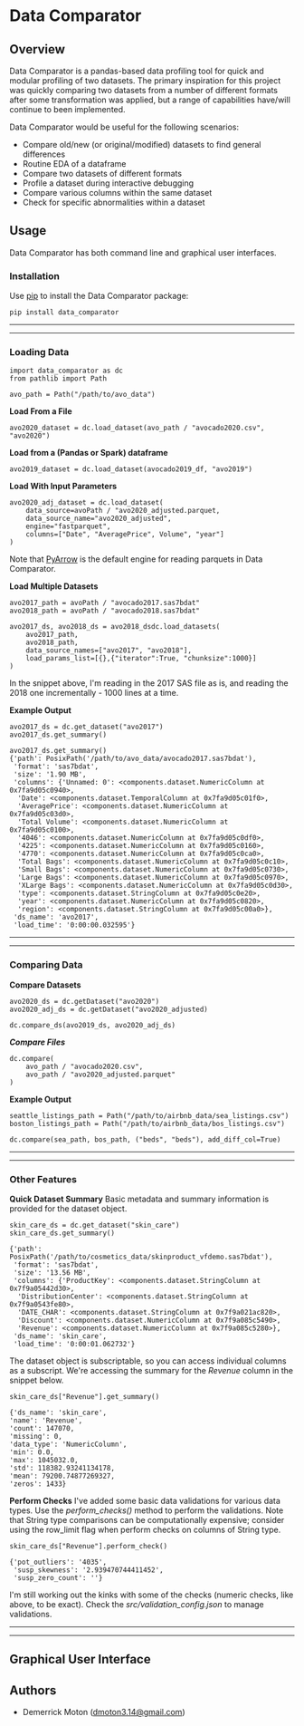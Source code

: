# Data Comparator

## Overview
Data Comparator is a pandas-based data profiling tool for quick and modular profiling of two datasets. The primary inspiration for this project was quickly comparing two datasets from a number of different formats after some transformation was applied, but a range of capabilities have/will continue to been implemented. 

Data Comparator would be useful for the following scenarios:
- Compare old/new (or original/modified) datasets to find general differences
- Routine EDA of a dataframe
- Compare two datasets of different formats
- Profile a dataset during interactive debugging
- Compare various columns within the same dataset
- Check for specific abnormalities within a dataset

## Usage
Data Comparator has both command line and graphical user interfaces.

### Installation
Use [pip](https://pip.pypa.io/en/stable/) to install the Data Comparator package:

```
pip install data_comparator
```

------------------------------------------------------------------------------
------------------------------------------------------------------------------


### Loading Data

```
import data_comparator as dc
from pathlib import Path

avo_path = Path("/path/to/avo_data")
```

**Load From a File**

```
avo2020_dataset = dc.load_dataset(avo_path / "avocado2020.csv", "avo2020")
```

**Load from a (Pandas or Spark) dataframe**

```
avo2019_dataset = dc.load_dataset(avocado2019_df, "avo2019")
```

**Load With Input Parameters**

```
avo2020_adj_dataset = dc.load_dataset(
    data_source=avoPath / "avo2020_adjusted.parquet,
    data_source_name="avo2020_adjusted",
    engine="fastparquet",
    columns=["Date", "AveragePrice", Volume", "year"]
)
```
Note that [PyArrow](https://arrow.apache.org/docs/index.html) is the default engine for reading parquets in Data Comparator.

**Load Multiple Datasets**

```
avo2017_path = avoPath / "avocado2017.sas7bdat"
avo2018_path = avoPath / "avocado2018.sas7bdat"

avo2017_ds, avo2018_ds = avo2018_dsdc.load_datasets(
    avo2017_path,
    avo2018_path,
    data_source_names=["avo2017", "avo2018"],
    load_params_list=[{},{"iterator":True, "chunksize":1000}]
)
```
In the snippet above, I'm reading in the 2017 SAS file as is, and reading the 2018 one incrementally - 1000 lines at a time.


**Example Output**

```
avo2017_ds = dc.get_dataset("avo2017")
avo2017_ds.get_summary()

avo2017_ds.get_summary()
{'path': PosixPath('/path/to/avo_data/avocado2017.sas7bdat'),
 'format': 'sas7bdat',
 'size': '1.90 MB',
 'columns': {'Unnamed: 0': <components.dataset.NumericColumn at 0x7fa9d05c0940>,
  'Date': <components.dataset.TemporalColumn at 0x7fa9d05c01f0>,
  'AveragePrice': <components.dataset.NumericColumn at 0x7fa9d05c03d0>,
  'Total Volume': <components.dataset.NumericColumn at 0x7fa9d05c0100>,
  '4046': <components.dataset.NumericColumn at 0x7fa9d05c0df0>,
  '4225': <components.dataset.NumericColumn at 0x7fa9d05c0160>,
  '4770': <components.dataset.NumericColumn at 0x7fa9d05c0ca0>,
  'Total Bags': <components.dataset.NumericColumn at 0x7fa9d05c0c10>,
  'Small Bags': <components.dataset.NumericColumn at 0x7fa9d05c0730>,
  'Large Bags': <components.dataset.NumericColumn at 0x7fa9d05c0970>,
  'XLarge Bags': <components.dataset.NumericColumn at 0x7fa9d05c0d30>,
  'type': <components.dataset.StringColumn at 0x7fa9d05c0e20>,
  'year': <components.dataset.NumericColumn at 0x7fa9d05c0820>,
  'region': <components.dataset.StringColumn at 0x7fa9d05c00a0>},
 'ds_name': 'avo2017',
 'load_time': '0:00:00.032595'}
 ```


------------------------------------------------------------------------------
------------------------------------------------------------------------------


### Comparing Data

**Compare Datasets**

```
avo2020_ds = dc.getDataset("avo2020")
avo2020_adj_ds = dc.getDataset("avo2020_adjusted)

dc.compare_ds(avo2019_ds, avo2020_adj_ds)
```

***Compare Files***

```
dc.compare(
    avo_path / "avocado2020.csv",
    avo_path / "avo2020_adjusted.parquet"
)
```

**Example Output**

```
seattle_listings_path = Path("/path/to/airbnb_data/sea_listings.csv")
boston_listings_path = Path("/path/to/airbnb_data/bos_listings.csv")

dc.compare(sea_path, bos_path, ("beds", "beds"), add_diff_col=True)

```


------------------------------------------------------------------------------
------------------------------------------------------------------------------


### Other Features


**Quick Dataset Summary**
Basic metadata and summary information is provided for the dataset object.

```
skin_care_ds = dc.get_dataset("skin_care")
skin_care_ds.get_summary()

{'path': PosixPath('/path/to/cosmetics_data/skinproduct_vfdemo.sas7bdat'),
 'format': 'sas7bdat',
 'size': '13.56 MB',
 'columns': {'ProductKey': <components.dataset.StringColumn at 0x7f9a05442d30>,
  'DistributionCenter': <components.dataset.StringColumn at 0x7f9a0543fe80>,
  'DATE_CHAR': <components.dataset.StringColumn at 0x7f9a021ac820>,
  'Discount': <components.dataset.NumericColumn at 0x7f9a085c5490>,
  'Revenue': <components.dataset.NumericColumn at 0x7f9a085c5280>},
 'ds_name': 'skin_care',
 'load_time': '0:00:01.062732'}
 ```

 The dataset object is subscriptable, so you can access individual columns as a subscript. We're accessing the summary for the *Revenue* column in the snippet below.

 ```
skin_care_ds["Revenue"].get_summary()

{'ds_name': 'skin_care',
 'name': 'Revenue',
 'count': 147070,
 'missing': 0,
 'data_type': 'NumericColumn',
 'min': 0.0,
 'max': 1045032.0,
 'std': 118382.93241134178,
 'mean': 79200.74877269327,
 'zeros': 1433}
 ```

**Perform Checks**
I've added some basic data validations for various data types. Use the *perform_checks()* method to perform the validations. Note that String type comparisons can be computationally expensive; consider using the row_limit flag when perform checks on columns of String type.

```
skin_care_ds["Revenue"].perform_check()

{'pot_outliers': '4035',
 'susp_skewness': '2.939470744411452',
 'susp_zero_count': ''}
```
I'm still working out the kinks with some of the checks (numeric checks, like above, to be exact).
Check the *src/validation_config.json* to manage validations.

------------------------------------------------------------------------------
------------------------------------------------------------------------------

## Graphical User Interface


## Authors
- Demerrick Moton (dmoton3.14@gmail.com)